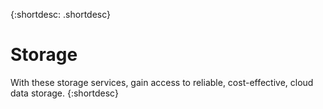 {:shortdesc: .shortdesc} 

# Storage

With these storage services, gain access to reliable, cost-effective, cloud data storage.
{:shortdesc}